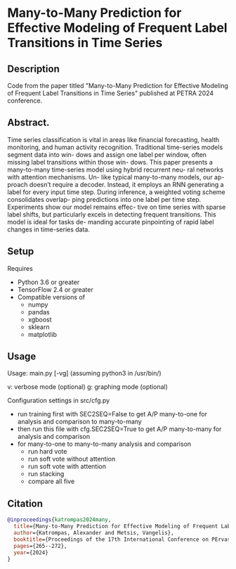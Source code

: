 # Many-to-Many Prediction for Effective Modeling of Frequent Label Transitions in Time Series

## Description
Code from the paper titled "Many-to-Many Prediction for Effective Modeling of Frequent Label Transitions in Time Series" published at PETRA 2024 conference.

## Abstract.
Time series classification is vital in areas
like financial forecasting, health monitoring,
and human activity recognition. Traditional
time-series models segment data into win-
dows and assign one label per window, often
missing label transitions within those win-
dows. This paper presents a many-to-many
time-series model using hybrid recurrent neu-
ral networks with attention mechanisms. Un-
like typical many-to-many models, our ap-
proach doesn’t require a decoder. Instead,
it employs an RNN generating a label for
every input time step. During inference, a
weighted voting scheme consolidates overlap-
ping predictions into one label per time step.
Experiments show our model remains effec-
tive on time series with sparse label shifts,
but particularly excels in detecting frequent
transitions. This model is ideal for tasks de-
manding accurate pinpointing of rapid label
changes in time-series data.

## Setup
Requires
 - Python 3.6 or greater
 - TensorFlow 2.4 or greater
 - Compatible versions of
   - numpy
   - pandas
   - xgboost
   - sklearn
   - matplotlib

## Usage
Usage: main.py [-vg]
(assuming python3 in /usr/bin/)

v: verbose mode (optional)
g: graphing mode (optional)

Configuration settings in src/cfg.py

 - run training first with SEC2SEQ=False to get A/P many-to-one for analysis and comparison to many-to-many
 - then run this file with cfg.SEC2SEQ=True to get A/P many-to-many for analysis and comparison
 - for many-to-one to many-to-many analysis and comparison
    - run hard vote
    - run soft vote without attention
    - run soft vote with attention
    - run stacking
    - compare all five

<!-- CITATION -->
## Citation
```bibtex
@inproceedings{katrompas2024many,
  title={Many-to-Many Prediction for Effective Modeling of Frequent Label Transitions in Time Series},
  author={Katrompas, Alexander and Metsis, Vangelis},
  booktitle={Proceedings of the 17th International Conference on PErvasive Technologies Related to Assistive Environments},
  pages={265--272},
  year={2024}
}
```
